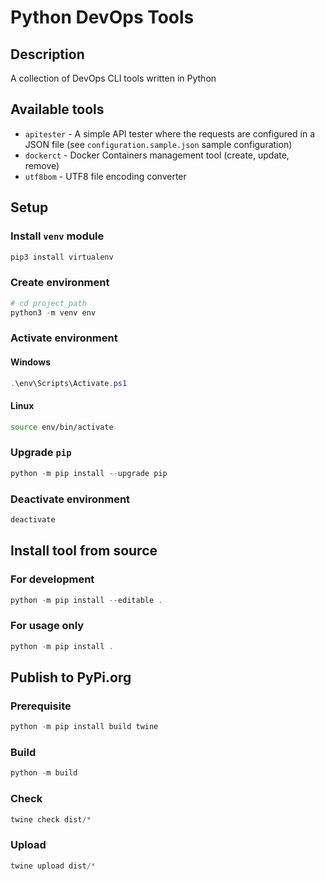 # Python DevOps Tools

## Description

A collection of DevOps CLI tools written in Python

## Available tools

- `apitester` - A simple API tester where the requests are configured in a JSON file (see `configuration.sample.json` sample configuration)
- `dockerct` - Docker Containers management tool (create, update, remove)
- `utf8bom` - UTF8 file encoding converter

## Setup

### Install `venv` module

```powershell
pip3 install virtualenv
```

### Create environment

```powershell
# cd project_path
python3 -m venv env
```

### Activate environment

#### Windows

```powershell
.\env\Scripts\Activate.ps1
```

#### Linux

```bash
source env/bin/activate
```

### Upgrade `pip`

```powershell
python -m pip install --upgrade pip
```

### Deactivate environment

```powershell
deactivate
```

## Install tool from source

### For development

```powershell
python -m pip install --editable .
```

### For usage only

```powershell
python -m pip install .
```

## Publish to PyPi.org

### Prerequisite

```powershell
python -m pip install build twine
```

### Build

```powershell
python -m build
```

### Check

```powershell
twine check dist/*
```

### Upload

```powershell
twine upload dist/*
```
